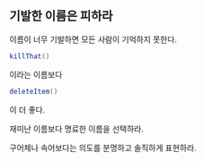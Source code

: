 ## 기발한 이름은 피하라

이름이 너무 기발하면 모든 사람이 기억하지 못한다.

```java
killThat()
```

이라는 이름보다

```java
deleteItem()
```
이 더 좋다.

재미난 이름보다 명료한 이름을 선택하라.

구어체나 속어보다는 의도를 분명하고 솔직하게 표현하라.
